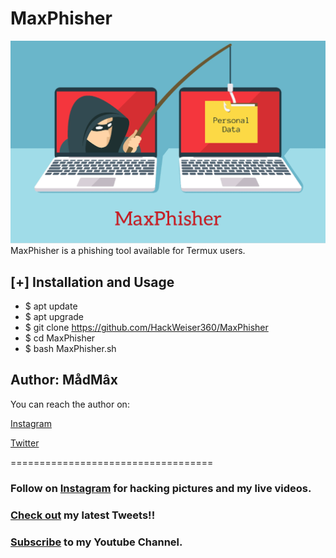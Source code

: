 # MaxPhisher
![Phishing](Polish_20210411_132501523.png)
MaxPhisher is a phishing tool available for Termux users.

## [+] Installation and Usage
* $ apt update
* $ apt upgrade
* $ git clone https://github.com/HackWeiser360/MaxPhisher
* $ cd MaxPhisher
* $ bash MaxPhisher.sh

## Author: MådMâx
You can reach the author on:

[Instagram](https://instagram.com/madmax4708)

[Twitter](https://twitter.com/503_madmax)

===================================
### Follow on [Instagram](https://instagram.com/madmax4708/) for hacking pictures and my live videos.
### [Check out](https://twitter.com/503_madmax) my latest Tweets!!
### [Subscribe](https://www.youtube.com/channel/UC02OkpTZkxRZCEzFjawf6mA) to my Youtube Channel.
